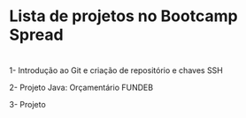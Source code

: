 # Lista de projetos no Bootcamp Spread <h1>

<p> 1- Introdução ao Git e criação de repositório e chaves SSH
<p> 2- Projeto Java: Orçamentário FUNDEB
<p> 3- Projeto